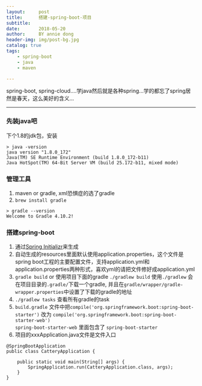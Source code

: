 ```yaml
---
layout:     post
title:      搭建-spring-boot-项目
subtitle:   
date:       2018-05-20
author:     BY annie dong
header-img: img/post-bg.jpg
catalog: true
tags:
    - spring-boot
    - java
    - maven

---
```

spring-boot, spring-cloud....学java然后就是各种spring...学的都忘了spring居然是春天，这么美好的含义...  

---
### 先装java吧
下个1.8的jdk包，安装  
```
> java -version
java version "1.8.0_172"
Java(TM) SE Runtime Environment (build 1.8.0_172-b11)
Java HotSpot(TM) 64-Bit Server VM (build 25.172-b11, mixed mode)
```

### 管理工具 
1. maven or gradle, xml恐惧症的选了gradle  
2. `brew install gradle`  
```
> gradle --version
Welcome to Gradle 4.10.2!
```

### 搭建spring-boot
1. 通过[Spring Initializr](https://start.spring.io/)来生成
2. 自动生成的resources里面默认使用application.properties，这个文件是spring boot工程的主要配置文件，支持application.yml和application.properties两种形式，喜欢yml的请把文件修好成application.yml
3. `gradle build`  or 使用项目下面的gradle `./gradlew build`
使用`./gradlew` 会在项目目录的`.gradle/`下载一个gradle, 并且在`gradle/wrapper/gradle-wrapper.properties`中设置了下载的gradle的地址
4. `./gradlew tasks` 查看所有gradle的task
5. `build.gradle` 文件中把`compile('org.springframework.boot:spring-boot-starter')` 改为 `compile('org.springframework.boot:spring-boot-starter-web')`  
`spring-boot-starter-web` 里面包含了 `spring-boot-starter`
6. 项目的xxxApplication.java文件是文件入口  
```
@SpringBootApplication
public class CatteryApplication {

	public static void main(String[] args) {
		SpringApplication.run(CatteryApplication.class, args);
	}
}
```












